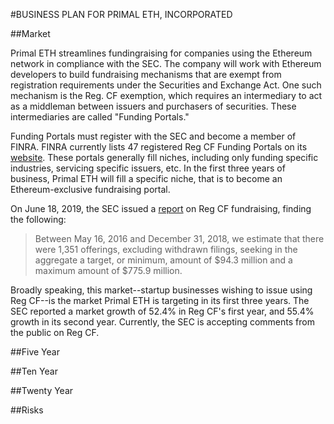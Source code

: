 #BUSINESS PLAN FOR PRIMAL ETH, INCORPORATED

##Market

Primal ETH streamlines fundingraising for companies using the Ethereum network in compliance with the SEC.  The company will work with Ethereum developers to build fundraising mechanisms that are exempt from registration requirements under the Securities and Exchange Act.  One such mechanism is the Reg. CF exemption, which requires an intermediary to act as a middleman between issuers and purchasers of securities.  These intermediaries are called "Funding Portals."

Funding Portals must register with the SEC and become a member of FINRA.  FINRA currently lists 47 registered Reg CF Funding Portals on its [website](https://www.finra.org/about/funding-portals-we-regulate).  These portals generally fill niches, including only funding specific industries, servicing specific issuers, etc.  In the first three years of business, Primal ETH will fill a specific niche, that is to become an Ethereum-exclusive fundraising portal.

On June 18, 2019, the SEC issued a [report](https://cdn.crowdfundinsider.com/wp-content/uploads/2019/06/SEC-regulation-crowdfunding-2019_0.pdf) on Reg CF fundraising, finding the following:

>Between May 16, 2016 and December 31, 2018, we estimate that there were 1,351 offerings, excluding withdrawn filings, seeking in the aggregate a target, or minimum, amount of $94.3 million and a maximum amount of $775.9 million.

Broadly speaking, this market--startup businesses wishing to issue using Reg CF--is the market Primal ETH is targeting in its first three years.  The SEC reported a market growth of 52.4% in Reg CF's first year, and 55.4% growth in its second year.  Currently, the SEC is accepting comments from the public on Reg CF.

##Five Year

##Ten Year

##Twenty Year

##Risks
